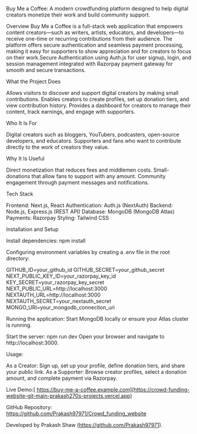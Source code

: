 Buy Me a Coffee: A modern crowdfunding platform designed to help digital creators monetize their work and build community support.

Overview
Buy Me a Coffee is a full-stack web application that empowers content creators—such as writers, artists, educators, and developers—to receive one-time or recurring contributions from their audience. The platform offers secure authentication and seamless payment processing, making it easy for supporters to show appreciation and for creators to focus on their work.Secure Authentication using Auth.js for user signup, login, and session management integrated with Razorpay payment gateway for smooth and secure transactions.

What the Project Does

Allows visitors to discover and support digital creators by making small contributions.
Enables creators to create profiles, set up donation tiers, and view contribution history.
Provides a dashboard for creators to manage their content, track earnings, and engage with supporters.

Who It Is For

Digital creators such as bloggers, YouTubers, podcasters, open-source developers, and educators.
Supporters and fans who want to contribute directly to the work of creators they value.

Why It Is Useful

Direct monetization that reduces fees and middlemen costs.
Small-donations that allow fans to support with any amount.
Community engagement through payment messages and notifications.

Tech Stack

Frontend: Next.js, React
Authentication: Auth.js (NextAuth)
Backend: Node.js, Express.js (REST API)
Database: MongoDB (MongoDB Atlas)
Payments: Razorpay
Styling: Tailwind CSS

Installation and Setup

Install dependencies:
npm install

Configuring environment variables by creating a .env file in the root directory:

GITHUB_ID=your_github_id
GITHUB_SECRET=your_github_secret
NEXT_PUBLIC_KEY_ID=your_razorpay_key_id
KEY_SECRET=your_razorpay_key_secret
NEXT_PUBLIC_URL=http://localhost:3000
NEXTAUTH_URL=http://localhost:3000
NEXTAUTH_SECRET=your_nextauth_secret
MONGO_URI=your_mongodb_connection_uri

Running the application:
Start MongoDB locally or ensure your Atlas cluster is running.

Start the server:
npm run dev
Open your browser and navigate to http://localhost:3000.

Usage:

As a Creator: Sign up, set up your profile, define donation tiers, and share your public link.
As a Supporter: Browse creator profiles, select a donation amount, and complete payment via Razorpay.

Live Demo:[ https://buy-me-a-coffee.example.com](https://crowd-funding-website-git-main-prakash270s-projects.vercel.app)

GitHub Repository: https://github.com/Prakash97971/Crowd_funding_website

Developed by Prakash Shaw (https://github.com/Prakash97971).
